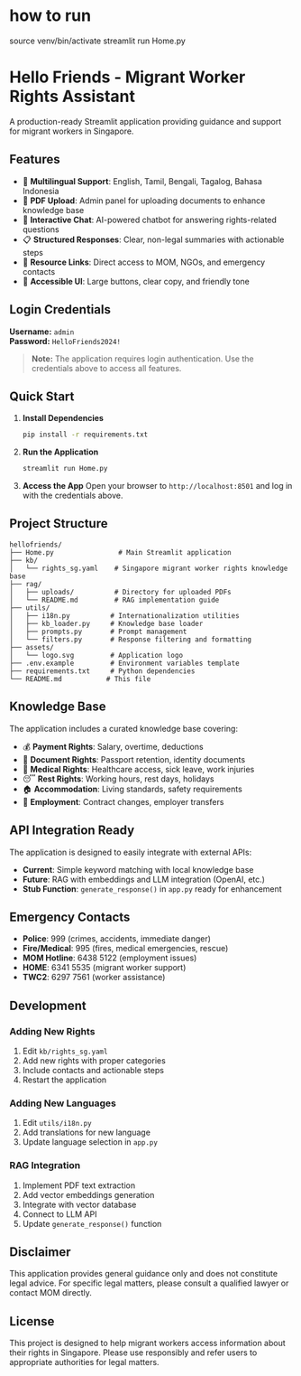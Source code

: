 # how to run
source venv/bin/activate
streamlit run Home.py

# Hello Friends - Migrant Worker Rights Assistant

A production-ready Streamlit application providing guidance and support for migrant workers in Singapore.

## Features

- 🤝 **Multilingual Support**: English, Tamil, Bengali, Tagalog, Bahasa Indonesia
- 📁 **PDF Upload**: Admin panel for uploading documents to enhance knowledge base
- 💬 **Interactive Chat**: AI-powered chatbot for answering rights-related questions
- 📋 **Structured Responses**: Clear, non-legal summaries with actionable steps
- 🔗 **Resource Links**: Direct access to MOM, NGOs, and emergency contacts
- 🎨 **Accessible UI**: Large buttons, clear copy, and friendly tone

## Login Credentials

**Username:** `admin`  
**Password:** `HelloFriends2024!`

> **Note:** The application requires login authentication. Use the credentials above to access all features.

## Quick Start

1. **Install Dependencies**
   ```bash
   pip install -r requirements.txt
   ```

2. **Run the Application**
   ```bash
   streamlit run Home.py
   ```

3. **Access the App**
   Open your browser to `http://localhost:8501` and log in with the credentials above.

## Project Structure

```
hellofriends/
├── Home.py                # Main Streamlit application
├── kb/
│   └── rights_sg.yaml    # Singapore migrant worker rights knowledge base
├── rag/
│   ├── uploads/          # Directory for uploaded PDFs
│   └── README.md         # RAG implementation guide
├── utils/
│   ├── i18n.py          # Internationalization utilities
│   ├── kb_loader.py     # Knowledge base loader
│   ├── prompts.py       # Prompt management
│   └── filters.py       # Response filtering and formatting
├── assets/
│   └── logo.svg         # Application logo
├── .env.example         # Environment variables template
├── requirements.txt     # Python dependencies
└── README.md           # This file
```

## Knowledge Base

The application includes a curated knowledge base covering:

- 💰 **Payment Rights**: Salary, overtime, deductions
- 📄 **Document Rights**: Passport retention, identity documents
- 🏥 **Medical Rights**: Healthcare access, sick leave, work injuries
- 😴 **Rest Rights**: Working hours, rest days, holidays
- 🏠 **Accommodation**: Living standards, safety requirements
- 👔 **Employment**: Contract changes, employer transfers

## API Integration Ready

The application is designed to easily integrate with external APIs:

- **Current**: Simple keyword matching with local knowledge base
- **Future**: RAG with embeddings and LLM integration (OpenAI, etc.)
- **Stub Function**: `generate_response()` in `app.py` ready for enhancement

## Emergency Contacts

- **Police**: 999 (crimes, accidents, immediate danger)
- **Fire/Medical**: 995 (fires, medical emergencies, rescue)
- **MOM Hotline**: 6438 5122 (employment issues)
- **HOME**: 6341 5535 (migrant worker support)
- **TWC2**: 6297 7561 (worker assistance)

## Development

### Adding New Rights

1. Edit `kb/rights_sg.yaml`
2. Add new rights with proper categories
3. Include contacts and actionable steps
4. Restart the application

### Adding New Languages

1. Edit `utils/i18n.py`
2. Add translations for new language
3. Update language selection in `app.py`

### RAG Integration

1. Implement PDF text extraction
2. Add vector embeddings generation
3. Integrate with vector database
4. Connect to LLM API
5. Update `generate_response()` function

## Disclaimer

This application provides general guidance only and does not constitute legal advice. For specific legal matters, please consult a qualified lawyer or contact MOM directly.

## License

This project is designed to help migrant workers access information about their rights in Singapore. Please use responsibly and refer users to appropriate authorities for legal matters.
